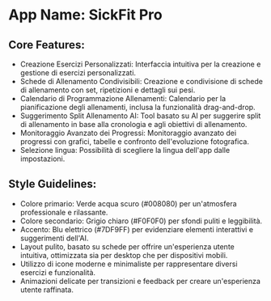 # **App Name**: SickFit Pro

## Core Features:

- Creazione Esercizi Personalizzati: Interfaccia intuitiva per la creazione e gestione di esercizi personalizzati.
- Schede di Allenamento Condivisibili: Creazione e condivisione di schede di allenamento con set, ripetizioni e dettagli sui pesi.
- Calendario di Programmazione Allenamenti: Calendario per la pianificazione degli allenamenti, inclusa la funzionalità drag-and-drop.
- Suggerimento Split Allenamento AI: Tool basato su AI per suggerire split di allenamento in base alla cronologia e agli obiettivi di allenamento.
- Monitoraggio Avanzato dei Progressi: Monitoraggio avanzato dei progressi con grafici, tabelle e confronto dell'evoluzione fotografica.
- Selezione lingua: Possibilità di scegliere la lingua dell'app dalle impostazioni.

## Style Guidelines:

- Colore primario: Verde acqua scuro (#008080) per un'atmosfera professionale e rilassante.
- Colore secondario: Grigio chiaro (#F0F0F0) per sfondi puliti e leggibilità.
- Accento: Blu elettrico (#7DF9FF) per evidenziare elementi interattivi e suggerimenti dell'AI.
- Layout pulito, basato su schede per offrire un'esperienza utente intuitiva, ottimizzata sia per desktop che per dispositivi mobili.
- Utilizzo di icone moderne e minimaliste per rappresentare diversi esercizi e funzionalità.
- Animazioni delicate per transizioni e feedback per creare un'esperienza utente raffinata.
